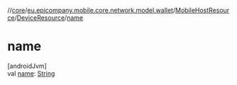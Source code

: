 //[core](../../../../index.md)/[eu.epicompany.mobile.core.network.model.wallet](../../index.md)/[MobileHostResource](../index.md)/[DeviceResource](index.md)/[name](name.md)

# name

[androidJvm]\
val [name](name.md): [String](https://kotlinlang.org/api/latest/jvm/stdlib/kotlin/-string/index.html)
